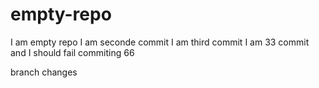 # empty-repo
I am empty repo
I am seconde commit
I am third commit
I am 33 commit and I should fail
commiting 66

branch changes